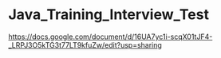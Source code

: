 # Java_Training_Interview_Test
https://docs.google.com/document/d/16UA7yc1i-scqX01tJF4-_LRPJ3O5kTG3t77LT9kfuZw/edit?usp=sharing
